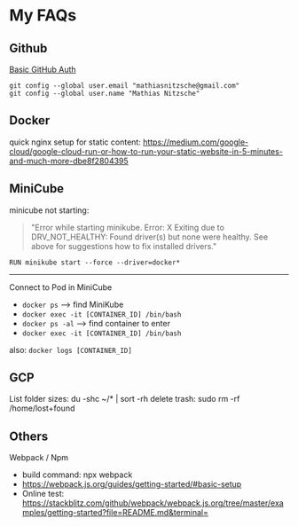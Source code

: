 # My FAQs

## Github

[Basic GitHub Auth](https://docs.github.com/en/get-started/quickstart/set-up-git#next-steps-authenticating-with-github-from-git)

```
git config --global user.email "mathiasnitzsche@gmail.com"
git config --global user.name "Mathias Nitzsche"
```

## Docker
quick nginx setup for static content: https://medium.com/google-cloud/google-cloud-run-or-how-to-run-your-static-website-in-5-minutes-and-much-more-dbe8f2804395

## MiniCube
minicube not starting:
> "Error while starting minikube. Error: X Exiting due to DRV_NOT_HEALTHY: Found driver(s) but none were healthy. See above for suggestions how to fix installed drivers."

`RUN minikube start --force --driver=docker*`

---
Connect to Pod in MiniCube
 - `docker ps` --> find MiniKube
 - `docker exec -it [CONTAINER_ID] /bin/bash`  
 - `docker ps -al`  --> find container to enter
 - `docker exec -it [CONTAINER_ID] /bin/bash`

 also: `docker logs [CONTAINER_ID]`

## GCP
List folder sizes: du -shc ~/* | sort -rh
delete trash: sudo rm -rf /home/lost+found

## Others
Webpack / Npm
 - build command: npx webpack
 - https://webpack.js.org/guides/getting-started/#basic-setup
 - Online test: https://stackblitz.com/github/webpack/webpack.js.org/tree/master/examples/getting-started?file=README.md&terminal=










